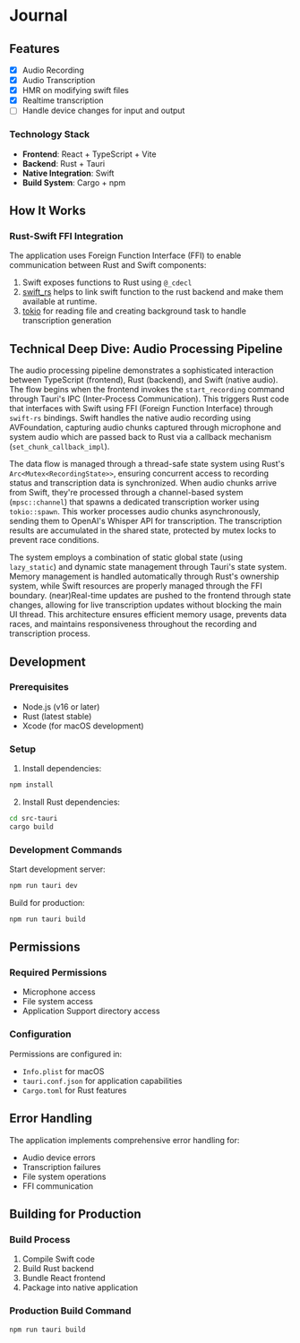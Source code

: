# Journal

## Features

- [x] Audio Recording
- [x] Audio Transcription
- [x] HMR on modifying swift files
- [x] Realtime transcription
- [ ] Handle device changes for input and output

### Technology Stack

- **Frontend**: React + TypeScript + Vite
- **Backend**: Rust + Tauri
- **Native Integration**: Swift
- **Build System**: Cargo + npm

## How It Works

### Rust-Swift FFI Integration

The application uses Foreign Function Interface (FFI) to enable communication between Rust and Swift components:

1. Swift exposes functions to Rust using `@_cdecl`
2. [swift_rs](https://github.com/Brendonovich/swift-rs) helps to link swift function to the rust backend and make them available at runtime.
3. [tokio](https://github.com/tokio-rs/tokio/tree/master/tokio) for reading file and creating background task to handle transcription generation


## Technical Deep Dive: Audio Processing Pipeline

The audio processing pipeline demonstrates a sophisticated interaction between TypeScript (frontend), Rust (backend), and Swift (native audio). The flow begins when the frontend invokes the `start_recording` command through Tauri's IPC (Inter-Process Communication). This triggers Rust code that interfaces with Swift using FFI (Foreign Function Interface) through `swift-rs` bindings. Swift handles the native audio recording using AVFoundation, capturing audio chunks captured through microphone and system audio which are passed back to Rust via a callback mechanism (`set_chunk_callback_impl`).

The data flow is managed through a thread-safe state system using Rust's `Arc<Mutex<RecordingState>>`, ensuring concurrent access to recording status and transcription data is synchronized. When audio chunks arrive from Swift, they're processed through a channel-based system (`mpsc::channel`) that spawns a dedicated transcription worker using `tokio::spawn`. This worker processes audio chunks asynchronously, sending them to OpenAI's Whisper API for transcription. The transcription results are accumulated in the shared state, protected by mutex locks to prevent race conditions.

The system employs a combination of static global state (using `lazy_static`) and dynamic state management through Tauri's state system. Memory management is handled automatically through Rust's ownership system, while Swift resources are properly managed through the FFI boundary. (near)Real-time updates are pushed to the frontend through state changes, allowing for live transcription updates without blocking the main UI thread. This architecture ensures efficient memory usage, prevents data races, and maintains responsiveness throughout the recording and transcription process.

## Development

### Prerequisites

- Node.js (v16 or later)
- Rust (latest stable)
- Xcode (for macOS development)

### Setup

1. Install dependencies:

```bash
npm install
```

2. Install Rust dependencies:

```bash
cd src-tauri
cargo build
```

### Development Commands

Start development server:

```bash
npm run tauri dev
```

Build for production:

```bash
npm run tauri build
```

## Permissions

### Required Permissions

- Microphone access
- File system access
- Application Support directory access

### Configuration

Permissions are configured in:

- `Info.plist` for macOS
- `tauri.conf.json` for application capabilities
- `Cargo.toml` for Rust features

## Error Handling

The application implements comprehensive error handling for:

- Audio device errors
- Transcription failures
- File system operations
- FFI communication

## Building for Production

### Build Process

1. Compile Swift code
2. Build Rust backend
3. Bundle React frontend
4. Package into native application

### Production Build Command

```bash
npm run tauri build
```
